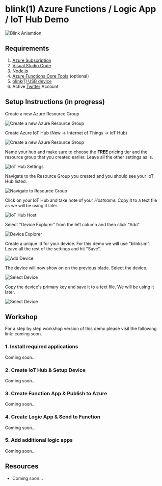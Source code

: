 # blink(1) Azure Functions / Logic App / IoT Hub Demo # 

![Blink Aniamtion](_static/light-ani.gif)

## Requirements ##

1. [Azure Subscription](https://azure.microsoft.com)
2. [Visual Studio Code](https://code.visualstudio.com/)
3. [Node.js](https://nodejs.org/en/)
4. [Azure Functions Core Tools](https://www.npmjs.com/package/azure-functions-core-tools) (optional)
5. [blink(1) USB device](https://blink1.thingm.com/)
6. Active [Twitter](https://www.twitter.com) Account

## Setup Instructions (in progress) ## 

Create a new Azure Resource Group

![Create a new Azure Resource Group](_static/001-resource-group.png)

Create Azure IoT Hub (New -> Internet of Things -> IoT Hub)

![Create a new Azure Resource Group](_static/002-iot-hub.png)

Name your hub and make sure to choose the **FREE** pricing tier and the resource group that you created earlier. Leave all the other settings as is. 

![IoT Hub Settings](_static/003-iot-hub-settings.png)

Navigate to the Resource Group you created and you should see your IoT Hub listed. 

![Navigate to Resource Group](_static/004-nav-resource-group.png)

Click on your IoT Hub and take note of your *Hostname*. Copy it to a text file as we will be using it later. 

![IoT Hub Host](_static/005-iot-hub-host.png)

Select "Device Explorer" from the left column and then click "Add"

![Device Explorer](_static/006-device-explorer.png)

Create a unique id for your device. For this demo we will use "blinksim". Leave all the rest of the settings and hit "Save". 

![Add Device](_static/007-add-device.png)

The device will now show on on the previous blade. Select the device.

![Select Device](_static/008-select-device.png)

Copy the device's primary key and save it to a text file. We will be using it later. 

![Select Device](_static/009-device-key.png)

## Workshop ## 

For a step by step workshop version of this demo please visit the following link: coming soon. 

### 1. Install required applications ###

Coming soon... 

### 2. Create IoT Hub & Setup Device ###

Coming soon... 

### 3. Create Function App & Publish to Azure ###

Coming soon... 

### 4. Create Logic App & Send to Function ### 

Coming soon... 

### 5. Add additional logic apps ###

Coming soon... 

## Resources ##

 - Coming soon... 
